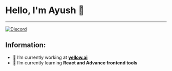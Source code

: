 # Hello, I'm Ayush 👋
<hr>
<a href="https://discord.com/users/581525444424368131">
<img src="https://discord.c99.nl/widget/theme-2/581525444424368131.png" alt="Discord"/>
</a>



## **Information:**

- 🔭 I’m currently working at  **[yellow.ai](https://yellow.ai/)**
- 🌱 I’m currently learning  **React and Advance frontend tools**




